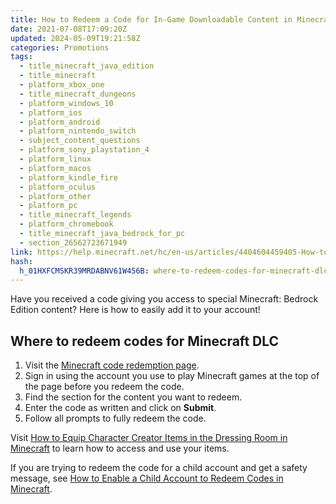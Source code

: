 ```yaml
---
title: How to Redeem a Code for In-Game Downloadable Content in Minecraft
date: 2021-07-08T17:09:20Z
updated: 2024-05-09T19:21:58Z
categories: Promotions
tags:
  - title_minecraft_java_edition
  - title_minecraft
  - platform_xbox_one
  - title_minecraft_dungeons
  - platform_windows_10
  - platform_ios
  - platform_android
  - platform_nintendo_switch
  - subject_content_questions
  - platform_sony_playstation_4
  - platform_linux
  - platform_macos
  - platform_kindle_fire
  - platform_oculus
  - platform_other
  - platform_pc
  - title_minecraft_legends
  - platform_chromebook
  - title_minecraft_java_bedrock_for_pc
  - section_26562723671949
link: https://help.minecraft.net/hc/en-us/articles/4404604459405-How-to-Redeem-a-Code-for-In-Game-Downloadable-Content-in-Minecraft
hash:
  h_01HXFCMSKR39MRDABNV61W456B: where-to-redeem-codes-for-minecraft-dlc
---
```


Have you received a code giving you access to special Minecraft: Bedrock Edition content? Here is how to easily add it to your account!

## Where to redeem codes for Minecraft DLC

1.  Visit the [Minecraft code redemption page](https://www.minecraft.net/en-us/redeem).
2.  Sign in using the account you use to play Minecraft games at the top of the page before you redeem the code.
3.  Find the section for the content you want to redeem.
4.  Enter the code as written and click on **Submit**.
5.  Follow all prompts to fully redeem the code.

Visit [How to Equip Character Creator Items in the Dressing Room in Minecraft](https://help.minecraft.net/hc/en-us/articles/26601238964621-How-to-Equip-Character-Creator-Items-in-the-Dressing-Room-in-Minecraft) to learn how to access and use your items.

If you are trying to redeem the code for a child account and get a safety message, see [How to Enable a Child Account to Redeem Codes in Minecraft](./How-to-Enable-a-Child-Account-to-Redeem-Codes-in-Minecraft.md).
